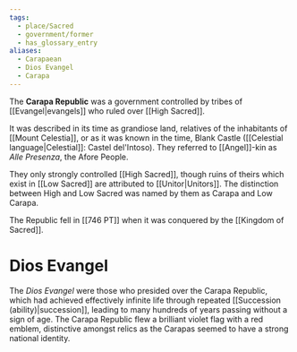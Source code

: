 ```yaml
---
tags:
  - place/Sacred
  - government/former
  - has_glossary_entry
aliases:
  - Carapaean
  - Dios Evangel
  - Carapa
---
```

The **Carapa Republic** was a government controlled by tribes of [[Evangel|evangels]] who ruled over [[High Sacred]]. 

It was described in its time as grandiose land, relatives of the inhabitants of [[Mount Celestia]], or as it was known in the time, Blank Castle ([[Celestial language|Celestial]]: Castel del'Intoso). They referred to [[Angel]]-kin as *Alle Presenza*, the Afore People.

They only strongly controlled [[High Sacred]], though ruins of theirs which exist in [[Low Sacred]] are attributed to [[Unitor|Unitors]]. The distinction between High and Low Sacred was named by them as Carapa and Low Carapa.

The Republic fell in [[746 PT]] when it was conquered by the [[Kingdom of Sacred]].


# Dios Evangel
The *Dios Evangel* were those who presided over the Carapa Republic, which had achieved effectively infinite life through repeated [[Succession (ability)|succession]], leading to many hundreds of years passing without a sign of age. The Carapa Republic flew a brilliant violet flag with a red emblem, distinctive amongst relics as the Carapas seemed to have a strong national identity.

